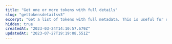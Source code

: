```yaml
---
title: "Get one or more tokens with full details"
slug: "gettokensdetailsv3"
excerpt: "Get a list of tokens with full metadata. This is useful for showing a single token page, or scenarios that require more metadata. If you don't need this metadata, you should use the <a href='#/tokens/getTokensV1'>tokens</a> API, which is much faster."
hidden: true
createdAt: "2023-03-24T14:10:57.679Z"
updatedAt: "2023-07-27T19:19:08.551Z"
---
```

